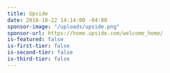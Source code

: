 ```yaml
---
title: Upside
date: 2018-10-22 14:14:00 -04:00
sponsor-image: "/uploads/upside.png"
sponsor-url: https://home.upside.com/welcome_home/
is-featured: false
is-first-tier: false
is-second-tier: false
is-third-tier: false
---
```


